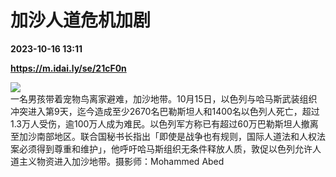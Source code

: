 # 加沙人道危机加剧

**2023-10-16 13:11**

**https://m.idai.ly/se/21cF0n**

![](http://pic.yupoo.com/fotomag/46eff6a4/c9b8deac.jpg)  
一名男孩带着宠物鸟离家避难，加沙地带。10月15日，以色列与哈马斯武装组织冲突进入第9天，迄今造成至少2670名巴勒斯坦人和1400名以色列人死亡，超过1.3万人受伤，逾100万人成为难民。以色列军方称已有超过60万巴勒斯坦人撤离至加沙南部地区。联合国秘书长指出「即使是战争也有规则，国际人道法和人权法案必须得到尊重和维护」，他呼吁哈马斯组织无条件释放人质，敦促以色列允许人道主义物资进入加沙地带。摄影师：Mohammed Abed